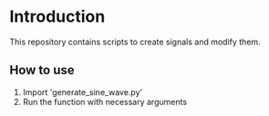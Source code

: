 # Introduction

This repository contains scripts to create signals and modify them.

## How to use

1. Import 'generate_sine_wave.py'
2. Run the function with necessary arguments
